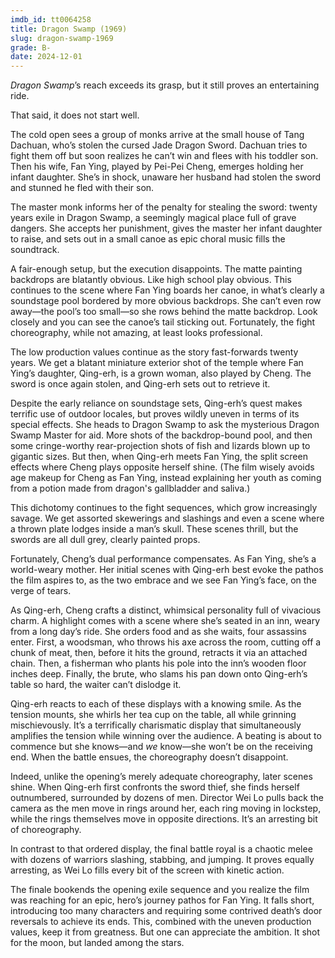 ```yaml
---
imdb_id: tt0064258
title: Dragon Swamp (1969)
slug: dragon-swamp-1969
grade: B-
date: 2024-12-01
---
```


_Dragon Swamp_’s reach exceeds its grasp, but it still proves an entertaining ride.

That said, it does not start well.

The cold open sees a group of monks arrive at the small house of Tang Dachuan, who’s stolen the cursed Jade Dragon Sword. Dachuan tries to fight them off but soon realizes he can’t win and flees with his toddler son. Then his wife, Fan Ying, played by Pei-Pei Cheng, emerges holding her infant daughter. She’s in shock, unaware her husband had stolen the sword and stunned he fled with their son.

The master monk informs her of the penalty for stealing the sword: twenty years exile in Dragon Swamp, a seemingly magical place full of grave dangers. She accepts her punishment, gives the master her infant daughter to raise, and sets out in a small canoe as epic choral music fills the soundtrack.

A fair-enough setup, but the execution disappoints. The matte painting backdrops are blatantly obvious. Like high school play obvious. This continues to the scene where Fan Ying boards her canoe, in what’s clearly a soundstage pool bordered by more obvious backdrops. She can’t even row away—the pool’s too small—so she rows behind the matte backdrop. Look closely and you can see the canoe’s tail sticking out. Fortunately, the fight choreography, while not amazing, at least looks professional.

The low production values continue as the story fast-forwards twenty years. We get a blatant miniature exterior shot of the temple where Fan Ying’s daughter, Qing-erh, is a grown woman, also played by Cheng. The sword is once again stolen, and Qing-erh sets out to retrieve it.

Despite the early reliance on soundstage sets, Qing-erh’s quest makes terrific use of outdoor locales, but proves wildly uneven in terms of its special effects. She heads to Dragon Swamp to ask the mysterious Dragon Swamp Master for aid. More shots of the backdrop-bound pool, and then some cringe-worthy rear-projection shots of fish and lizards blown up to gigantic sizes. But then, when Qing-erh meets Fan Ying, the split screen effects where Cheng plays opposite herself shine. (The film wisely avoids age makeup for Cheng as Fan Ying, instead explaining her youth as coming from a potion made from dragon's gallbladder and saliva.)

This dichotomy continues to the fight sequences, which grow increasingly savage. We get assorted skewerings and slashings and even a scene where a thrown plate lodges inside a man’s skull. These scenes thrill, but the swords are all dull grey, clearly painted props.

Fortunately, Cheng’s dual performance compensates. As Fan Ying, she’s a world-weary mother. Her initial scenes with Qing-erh best evoke the pathos the film aspires to, as the two embrace and we see Fan Ying’s face, on the verge of tears.

As Qing-erh, Cheng crafts a distinct, whimsical personality full of vivacious charm. A highlight comes with a scene where she’s seated in an inn, weary from a long day’s ride. She orders food and as she waits, four assassins enter. First, a woodsman, who throws his axe across the room, cutting off a chunk of meat, then, before it hits the ground, retracts it via an attached chain. Then, a fisherman who plants his pole into the inn’s wooden floor inches deep. Finally, the brute, who slams his pan down onto Qing-erh’s table so hard, the waiter can’t dislodge it.

Qing-erh reacts to each of these displays with a knowing smile. As the tension mounts, she whirls her tea cup on the table, all while grinning mischievously. It’s a terrifically charismatic display that simultaneously amplifies the tension while winning over the audience. A beating is about to commence but she knows—and _we_ know—she won’t be on the receiving end. When the battle ensues, the choreography doesn’t disappoint.

Indeed, unlike the opening’s merely adequate choreography, later scenes shine. When Qing-erh first confronts the sword thief, she finds herself outnumbered, surrounded by dozens of men. Director Wei Lo pulls back the camera as the men move in rings around her, each ring moving in lockstep, while the rings themselves move in opposite directions. It’s an arresting bit of choreography.

In contrast to that ordered display, the final battle royal is a chaotic melee with dozens of warriors slashing, stabbing, and jumping. It proves equally arresting, as Wei Lo fills every bit of the screen with kinetic action.

The finale bookends the opening exile sequence and you realize the film was reaching for an epic, hero’s journey pathos for Fan Ying. It falls short, introducing too many characters and requiring some contrived death’s door reversals to achieve its ends. This, combined with the uneven production values, keep it from greatness. But one can appreciate the ambition. It shot for the moon, but landed among the stars.
